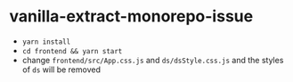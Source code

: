 # vanilla-extract-monorepo-issue

- `yarn install`
- `cd frontend && yarn start`
- change `frontend/src/App.css.js` and `ds/dsStyle.css.js` and the styles of `ds` will be removed
